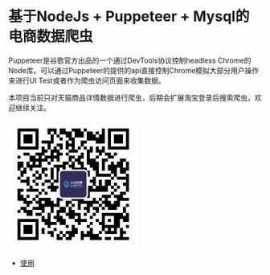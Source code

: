 # 基于NodeJs + Puppeteer + Mysql的电商数据爬虫

Puppeteer是谷歌官方出品的一个通过DevTools协议控制headless Chrome的Node库。可以通过Puppeteer的提供的api直接控制Chrome模拟大部分用户操作来进行UI Test或者作为爬虫访问页面来收集数据。

本项目当前只对天猫商品详情数据进行爬虫，后期会扩展淘宝登录后搜索爬虫，欢迎继续关注。

![公众号](./documents/qrcode.jpg "关注公众号")


* [使用](./documents/use.md)